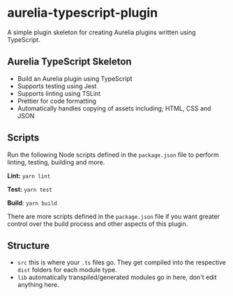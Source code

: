 # aurelia-typescript-plugin

A simple plugin skeleton for creating Aurelia plugins written using TypeScript.

## Aurelia TypeScript Skeleton

-   Build an Aurelia plugin using TypeScript
-   Supports testing using Jest
-   Supports linting using TSLint
-   Prettier for code formatting
-   Automatically handles copying of assets including; HTML, CSS and JSON

## Scripts

Run the following Node scripts defined in the `package.json` file to perform linting, testing, building and more.

**Lint:** `yarn lint`

**Test:** `yarn test`

**Build**: `yarn build`

There are more scripts defined in the `package.json` file if you want greater control over the build process and other aspects of this plugin.

## Structure

-   `src` this is where your `.ts` files go. They get compiled into the respective `dist` folders for each module type.
-   `lib` automatically transpiled/generated modules go in here, don't edit anything here.
